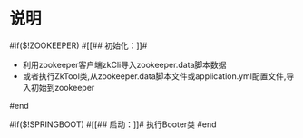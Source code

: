 # 说明

#if($!ZOOKEEPER)
#[[## 初始化：]]#
- 利用zookeeper客户端zkCli导入zookeeper.data脚本数据
- 或者执行ZkTool类,从zookeeper.data脚本文件或application.yml配置文件,导入初始到zookeeper
			
#end

#if($!SPRINGBOOT)
#[[## 启动：]]#
执行Booter类
#end

